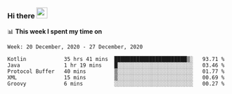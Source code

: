### Hi there <a href="https://www.gautamkrishnar.com/"><img src="https://media.giphy.com/media/hvRJCLFzcasrR4ia7z/giphy.gif" width="25px"></a>

📊 **This week I spent my time on**

<!--START_SECTION:waka-->
```text
Week: 20 December, 2020 - 27 December, 2020

Kotlin            35 hrs 41 mins  ███████████████████████▒░   93.71 % 
Java              1 hr 19 mins    █░░░░░░░░░░░░░░░░░░░░░░░░   03.46 % 
Protocol Buffer   40 mins         ▒░░░░░░░░░░░░░░░░░░░░░░░░   01.77 % 
XML               15 mins         ▒░░░░░░░░░░░░░░░░░░░░░░░░   00.69 % 
Groovy            6 mins          ░░░░░░░░░░░░░░░░░░░░░░░░░   00.27 % 
```
<!--END_SECTION:waka-->
